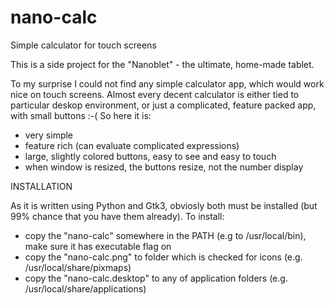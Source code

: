 # nano-calc
Simple calculator for touch screens

This is a side project for the "Nanoblet" - the ultimate, home-made tablet.

To my surprise I could not find any simple calculator app, which would work nice on touch screens. Almost every decent calculator is either tied to particular deskop environment, or just a complicated, feature packed app, with small buttons :-(
So here it is:
- very simple
- feature rich (can evaluate complicated expressions)
- large, slightly colored buttons, easy to see and easy to touch
- when window is resized, the buttons resize, not the number display

INSTALLATION

As it is written using Python and Gtk3, obviosly both must be installed (but 99% chance that you have them already).
To install:
- copy the "nano-calc" somewhere in the PATH (e.g to /usr/local/bin), make sure it has executable flag on
- copy the "nano-calc.png" to folder which is checked for icons (e.g. /usr/local/share/pixmaps)
- copy the "nano-calc.desktop" to any of application folders (e.g. /usr/local/share/applications)
